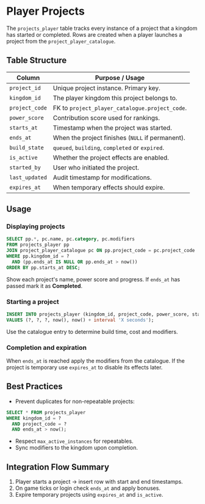 # Player Projects

The `projects_player` table tracks every instance of a project that a kingdom has started or completed. Rows are created when a player launches a project from the `project_player_catalogue`.

## Table Structure

| Column | Purpose / Usage |
| --- | --- |
| `project_id` | Unique project instance. Primary key. |
| `kingdom_id` | The player kingdom this project belongs to. |
| `project_code` | FK to `project_player_catalogue.project_code`. |
| `power_score` | Contribution score used for rankings. |
| `starts_at` | Timestamp when the project was started. |
| `ends_at` | When the project finishes (`NULL` if permanent). |
| `build_state` | `queued`, `building`, `completed` or `expired`. |
| `is_active` | Whether the project effects are enabled. |
| `started_by` | User who initiated the project. |
| `last_updated` | Audit timestamp for modifications. |
| `expires_at` | When temporary effects should expire. |

## Usage

### Displaying projects

```sql
SELECT pp.*, pc.name, pc.category, pc.modifiers
FROM projects_player pp
JOIN project_player_catalogue pc ON pp.project_code = pc.project_code
WHERE pp.kingdom_id = ?
  AND (pp.ends_at IS NULL OR pp.ends_at > now())
ORDER BY pp.starts_at DESC;
```

Show each project's name, power score and progress. If `ends_at` has passed mark it as **Completed**.

### Starting a project

```sql
INSERT INTO projects_player (kingdom_id, project_code, power_score, starts_at, ends_at)
VALUES (?, ?, ?, now(), now() + interval 'X seconds');
```

Use the catalogue entry to determine build time, cost and modifiers.

### Completion and expiration

When `ends_at` is reached apply the modifiers from the catalogue. If the project is temporary use `expires_at` to disable its effects later.

## Best Practices

* Prevent duplicates for non-repeatable projects:

```sql
SELECT * FROM projects_player
WHERE kingdom_id = ?
  AND project_code = ?
  AND ends_at > now();
```

* Respect `max_active_instances` for repeatables.
* Sync modifiers to the kingdom upon completion.

## Integration Flow Summary

1. Player starts a project → insert row with start and end timestamps.
2. On game ticks or login check `ends_at` and apply bonuses.
3. Expire temporary projects using `expires_at` and `is_active`.
